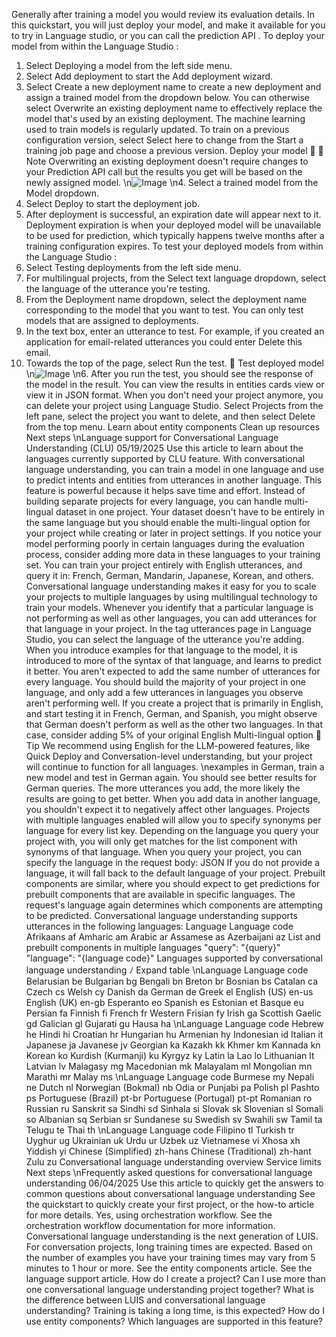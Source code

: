 Generally after training a model you would review its evaluation details. In this quickstart, you
will just deploy your model, and make it available for you to try in Language studio, or you can
call the prediction API
.
To deploy your model from within the Language Studio
:
1. Select Deploying a model from the left side menu.
2. Select Add deployment to start the Add deployment wizard.
3. Select Create a new deployment name to create a new deployment and assign a trained
model from the dropdown below. You can otherwise select Overwrite an existing
deployment name to effectively replace the model that's used by an existing deployment.
The machine learning used to train models is regularly updated. To train on a
previous configuration version, select Select here to change from the Start a
training job page and choose a previous version.
Deploy your model

７ Note
Overwriting an existing deployment doesn't require changes to your Prediction
API
 call but the results you get will be based on the newly assigned model.
\n![Image](images/page191_image1.png)
\n4. Select a trained model from the Model dropdown.
5. Select Deploy to start the deployment job.
6. After deployment is successful, an expiration date will appear next to it. Deployment
expiration is when your deployed model will be unavailable to be used for prediction,
which typically happens twelve months after a training configuration expires.
To test your deployed models from within the Language Studio
:
1. Select Testing deployments from the left side menu.
2. For multilingual projects, from the Select text language dropdown, select the language of
the utterance you're testing.
3. From the Deployment name dropdown, select the deployment name corresponding to
the model that you want to test. You can only test models that are assigned to
deployments.
4. In the text box, enter an utterance to test. For example, if you created an application for
email-related utterances you could enter Delete this email.
5. Towards the top of the page, select Run the test.

Test deployed model
\n![Image](images/page192_image1.png)
\n6. After you run the test, you should see the response of the model in the result. You can
view the results in entities cards view or view it in JSON format.
When you don't need your project anymore, you can delete your project using Language
Studio. Select Projects from the left pane, select the project you want to delete, and then select
Delete from the top menu.
Learn about entity components
Clean up resources
Next steps
\nLanguage support for Conversational
Language Understanding (CLU)
05/19/2025
Use this article to learn about the languages currently supported by CLU feature.
With conversational language understanding, you can train a model in one language and use
to predict intents and entities from utterances in another language. This feature is powerful
because it helps save time and effort. Instead of building separate projects for every language,
you can handle multi-lingual dataset in one project. Your dataset doesn't have to be entirely in
the same language but you should enable the multi-lingual option for your project while
creating or later in project settings. If you notice your model performing poorly in certain
languages during the evaluation process, consider adding more data in these languages to
your training set.
You can train your project entirely with English utterances, and query it in: French, German,
Mandarin, Japanese, Korean, and others. Conversational language understanding makes it easy
for you to scale your projects to multiple languages by using multilingual technology to train
your models.
Whenever you identify that a particular language is not performing as well as other languages,
you can add utterances for that language in your project. In the tag utterances page in
Language Studio, you can select the language of the utterance you're adding. When you
introduce examples for that language to the model, it is introduced to more of the syntax of
that language, and learns to predict it better.
You aren't expected to add the same number of utterances for every language. You should
build the majority of your project in one language, and only add a few utterances in languages
you observe aren't performing well. If you create a project that is primarily in English, and start
testing it in French, German, and Spanish, you might observe that German doesn't perform as
well as the other two languages. In that case, consider adding 5% of your original English
Multi-lingual option
 Tip
We recommend using English for the LLM-powered features, like Quick Deploy and
Conversation-level understanding, but your project will continue to function for all
languages.
\nexamples in German, train a new model and test in German again. You should see better results
for German queries. The more utterances you add, the more likely the results are going to get
better.
When you add data in another language, you shouldn't expect it to negatively affect other
languages.
Projects with multiple languages enabled will allow you to specify synonyms per language for
every list key. Depending on the language you query your project with, you will only get
matches for the list component with synonyms of that language. When you query your project,
you can specify the language in the request body:
JSON
If you do not provide a language, it will fall back to the default language of your project.
Prebuilt components are similar, where you should expect to get predictions for prebuilt
components that are available in specific languages. The request's language again determines
which components are attempting to be predicted.
Conversational language understanding supports utterances in the following languages:
Language
Language code
Afrikaans
af
Amharic
am
Arabic
ar
Assamese
as
Azerbaijani
az
List and prebuilt components in multiple languages
"query": "{query}"
"language": "{language code}"
Languages supported by conversational language
understanding
ﾉ
Expand table
\nLanguage
Language code
Belarusian
be
Bulgarian
bg
Bengali
bn
Breton
br
Bosnian
bs
Catalan
ca
Czech
cs
Welsh
cy
Danish
da
German
de
Greek
el
English (US)
en-us
English (UK)
en-gb
Esperanto
eo
Spanish
es
Estonian
et
Basque
eu
Persian
fa
Finnish
fi
French
fr
Western Frisian
fy
Irish
ga
Scottish Gaelic
gd
Galician
gl
Gujarati
gu
Hausa
ha
\nLanguage
Language code
Hebrew
he
Hindi
hi
Croatian
hr
Hungarian
hu
Armenian
hy
Indonesian
id
Italian
it
Japanese
ja
Javanese
jv
Georgian
ka
Kazakh
kk
Khmer
km
Kannada
kn
Korean
ko
Kurdish (Kurmanji)
ku
Kyrgyz
ky
Latin
la
Lao
lo
Lithuanian
lt
Latvian
lv
Malagasy
mg
Macedonian
mk
Malayalam
ml
Mongolian
mn
Marathi
mr
Malay
ms
\nLanguage
Language code
Burmese
my
Nepali
ne
Dutch
nl
Norwegian (Bokmal)
nb
Odia
or
Punjabi
pa
Polish
pl
Pashto
ps
Portuguese (Brazil)
pt-br
Portuguese (Portugal)
pt-pt
Romanian
ro
Russian
ru
Sanskrit
sa
Sindhi
sd
Sinhala
si
Slovak
sk
Slovenian
sl
Somali
so
Albanian
sq
Serbian
sr
Sundanese
su
Swedish
sv
Swahili
sw
Tamil
ta
Telugu
te
Thai
th
\nLanguage
Language code
Filipino
tl
Turkish
tr
Uyghur
ug
Ukrainian
uk
Urdu
ur
Uzbek
uz
Vietnamese
vi
Xhosa
xh
Yiddish
yi
Chinese (Simplified)
zh-hans
Chinese (Traditional)
zh-hant
Zulu
zu
Conversational language understanding overview
Service limits
Next steps
\nFrequently asked questions for
conversational language understanding
06/04/2025
Use this article to quickly get the answers to common questions about conversational language
understanding
See the quickstart to quickly create your first project, or the how-to article for more details.
Yes, using orchestration workflow. See the orchestration workflow documentation for more
information.
Conversational language understanding is the next generation of LUIS.
For conversation projects, long training times are expected. Based on the number of examples
you have your training times may vary from 5 minutes to 1 hour or more.
See the entity components article.
See the language support article.
How do I create a project?
Can I use more than one conversational language
understanding project together?
What is the difference between LUIS and
conversational language understanding?
Training is taking a long time, is this expected?
How do I use entity components?
Which languages are supported in this feature?